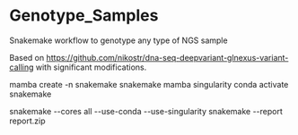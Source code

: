 # Genotype_Samples
Snakemake workflow to genotype any type of NGS sample

Based on https://github.com/nikostr/dna-seq-deepvariant-glnexus-variant-calling with significant modifications.

mamba create -n snakemake snakemake mamba singularity
conda activate snakemake

snakemake --cores all --use-conda --use-singularity 
snakemake --report report.zip


